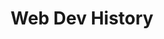 ---
title: Web Dev History
description: "The history of the web from a developer perspective."
layout: wdh
permalink: /wdh/index.html
---